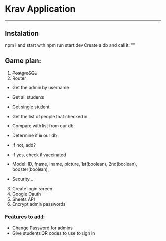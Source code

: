 # Krav Application

---

## **Instalation**

npm i and start with npm run start:dev
Create a db and call it: ""

## Game plan:

1. ~~PostgreSQL~~
2. Router

- Get the admin by username
- Get all students
- Get single student

- Get the list of people that checked in
- Compare with list from our db
- Determine if in our db
- If not, add?
- If yes, check if vaccinated
- Model: ID, fname, lname, picture, 1st(boolean), 2nd(boolean), booster(boolean),
- Security...

3. Create login screen
4. Google Oauth
5. Sheets API
6. Encrypt admin passwords

### Features to add:

- Change Password for admins
- Give students QR codes to use to sign in
